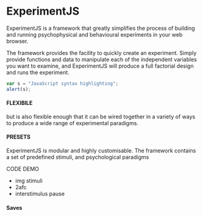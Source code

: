 # ExperimentJS

ExperimentJS is a framework that greatly simplifies the process of building and running psychophysical
and behavioural experiments in your web browser.

The framework provides the facility to quickly create an experiment.
Simply provide functions and data to manipulate
each of the independent variables you want to examine,
and ExperimentJS will produce a full factorial design and runs the experiment.

```javascript
var s = "JavaScript syntax highlighting";
alert(s);


```



#### FLEXIBILE
but is also flexible enough that it can be wired together
in a variety of ways to produce a wide range of experimental paradigms.



#### PRESETS
ExperimentJS is modular and highly customisable. The framework contains a set of predefined stimuli, and psychological paradigms

 CODE DEMO
- img stimuli
- 2afc
- interstimulus pause

#### Saves